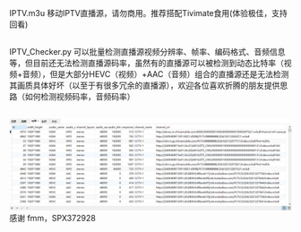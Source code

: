 IPTV.m3u 移动IPTV直播源，请勿商用。推荐搭配Tivimate食用(体验极佳，支持回看)
##
IPTV_Checker.py 可以批量检测直播源视频分辨率、帧率、编码格式、音频信息等，但目前还无法检测直播源码率，虽然有的直播源可以被检测到动态比特率（视频+音频），但是大部分HEVC（视频）+AAC（音频）组合的直播源还是无法检测其画质具体好坏（以至于有很多冗余的直播源），欢迎各位喜欢折腾的朋友提供思路（如何检测视频码率，音频码率）
##
<img src="https://github.com/yue365/IPTV/blob/master/PixPin_2024-01-29_19-58-24.png"/>
感谢 fmm，SPX372928
